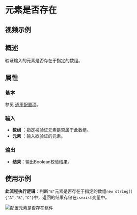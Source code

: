 # 元素是否存在

## 视频示例

## 概述

验证输入的元素是否存在于指定的数组。

## 属性

### 基本

参见 [通用配置项](../../Appendix/CommonConfigurationItems.md)。

### 输入

- **数组** ：指定被验证元素是否属于此数组。
- **元素** ：输入欲验证的元素。

### 输出

- **结果**：输出Boolean校验结果。

## 使用示例

**此流程执行逻辑**：判断`"B"`元素是否存在于指定的数组`new string[]{"A","B","C"}`中，返回的结果存储在`isexist`变量中。

![配置元素是否存在组件](https://docimages.blob.core.chinacloudapi.cn/images/Activities/ExistsInArrayActivity1.png)
